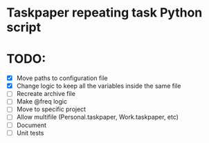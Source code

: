 # Taskpaper repeating task Python script

# TODO:

- [x] Move paths to configuration file
- [x] Change logic to keep all the variables inside the same file
- [ ] Recreate archive file
- [ ] Make @freq logic
- [ ] Move to specific project
- [ ] Allow multifile (Personal.taskpaper, Work.taskpaper, etc)
- [ ] Document
- [ ] Unit tests
